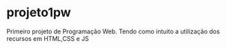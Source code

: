 # projeto1pw
Primeiro projeto de Programação Web.
Tendo como intuito a utilização dos recursos em HTML,CSS e JS

